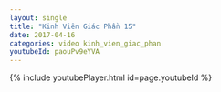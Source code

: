 ```yaml
---
layout: single
title: "Kinh Viên Giác Phần 15"
date: 2017-04-16
categories: video kinh_vien_giac_phan
youtubeId: paouPv9eYVA
---
```


{% include youtubePlayer.html id=page.youtubeId %}